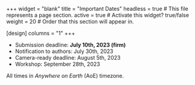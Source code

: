 +++
widget = "blank" 
title = "Important Dates"
headless = true  # This file represents a page section.
active = true  # Activate this widget? true/false
weight = 20  # Order that this section will appear in.

[design]
columns = "1"
+++


- Submission deadline: **July 10th, 2023 (firm)**
- Notification to authors: July 30th, 2023
- Camera-ready deadline: August 5th, 2023 
- Workshop: September 28th, 2023

All times in *Anywhere on Earth* (AoE) timezone.


